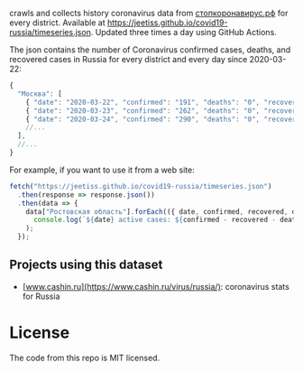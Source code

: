 crawls and collects history coronavirus data from [стопкоронавирус.рф](https://xn--80aesfpebagmfblc0a.xn--p1ai/) for every district.
Available at https://jeetiss.github.io/covid19-russia/timeseries.json.
Updated three times a day using GitHub Actions.

The json contains the number of Coronavirus confirmed cases, deaths, and recovered cases in Russia for every district and every day since 2020-03-22:


```js
{
  "Москва": [
    { "date": "2020-03-22", "confirmed": "191", "deaths": "0", "recovered": "8" },
    { "date": "2020-03-23", "confirmed": "262", "deaths": "0", "recovered": "9" },
    { "date": "2020-03-24", "confirmed": "290", "deaths": "0", "recovered": "9" },
    //...
  ],
  //...
}
```

For example, if you want to use it from a web site:

```js
fetch("https://jeetiss.github.io/covid19-russia/timeseries.json")
  .then(response => response.json())
  .then(data => {
    data["Ростовская область"].forEach(({ date, confirmed, recovered, deaths }) =>
      console.log(`${date} active cases: ${confirmed - recovered - deaths}`)
    );
  });
```

## Projects using this dataset

- [www.cashin.ru](https://www.cashin.ru/virus/russia/): coronavirus stats for Russia


# License

The code from this repo is MIT licensed.

